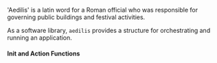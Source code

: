 
'Aedilis' is a latin word for a Roman official who was responsible for governing public buildings and 
festival activities.

As a software library, `aedilis` provides a structure for orchestrating and running an application.

#### Init and Action Functions




